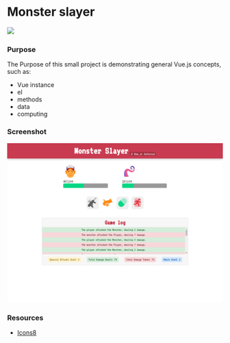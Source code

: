 # Monster slayer

![](https://img.icons8.com/color/180/000000/tentacles.png)

### Purpose

The Purpose of this small project is demonstrating general Vue.js concepts, such as:

- Vue instance
- el
- methods
- data
- computing

### Screenshot

![](https://raw.githubusercontent.com/adhamali450/monster-slayer/main/screenshots/desktop.png)

### Resources

- <a href="https://icons8.com/icon/16119/tentacles">Icons8</a>
